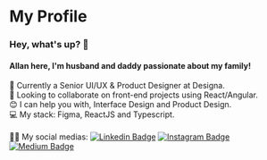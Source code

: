 # My Profile

### Hey, what's up? 👋
#### Allan here, I'm husband and daddy passionate about my family!

🚀 Currently a Senior UI/UX & Product Designer at Designa.
<br/>💜 Looking to collaborate on front-end projects using React/Angular.
<br/>😊 I can help you with, Interface Design and Product Design.
<br/>💻 My stack: Figma, ReactJS and Typescript.
<br/><br/>👨‍💻 My social medias: [![Linkedin Badge](https://img.shields.io/badge/LinkedIn-0077B5?style=for-the-badge&logo=linkedin&logoColor=white)](https://www.linkedin.com/in/allanmgoncalves/)  [![Instagram Badge](https://img.shields.io/badge/Instagram-E4405F?style=for-the-badge&logo=instagram&logoColor=white)](https://www.instagram.com/allanmgoncalves/)  [![Medium Badge](https://img.shields.io/badge/Medium-12100E?style=for-the-badge&logo=medium&logoColor=white)](https://allanmgoncalves.medium.com/)
